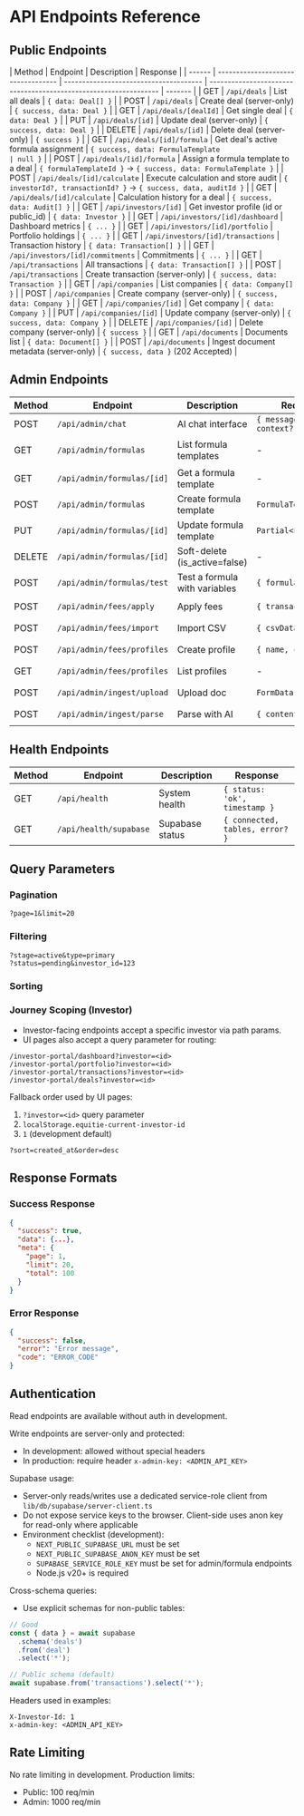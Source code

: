 # API Endpoints Reference

## Public Endpoints

| Method | Endpoint                           | Description                            | Response                                                         |
| ------ | ---------------------------------- | -------------------------------------- | ---------------------------------------------------------------- | ------- |
| GET    | `/api/deals`                       | List all deals                         | `{ data: Deal[] }`                                               |
| POST   | `/api/deals`                       | Create deal (server-only)              | `{ success, data: Deal }`                                        |
| GET    | `/api/deals/[dealId]`              | Get single deal                        | `{ data: Deal }`                                                 |
| PUT    | `/api/deals/[id]`                  | Update deal (server-only)              | `{ success, data: Deal }`                                        |
| DELETE | `/api/deals/[id]`                  | Delete deal (server-only)              | `{ success }`                                                    |
| GET    | `/api/deals/[id]/formula`          | Get deal's active formula assignment   | `{ success, data: FormulaTemplate                                | null }` |
| POST   | `/api/deals/[id]/formula`          | Assign a formula template to a deal    | `{ formulaTemplateId }` → `{ success, data: FormulaTemplate }`   |
| POST   | `/api/deals/[id]/calculate`        | Execute calculation and store audit    | `{ investorId?, transactionId? }` → `{ success, data, auditId }` |
| GET    | `/api/deals/[id]/calculate`        | Calculation history for a deal         | `{ success, data: Audit[] }`                                     |
| GET    | `/api/investors/[id]`              | Get investor profile (id or public_id) | `{ data: Investor }`                                             |
| GET    | `/api/investors/[id]/dashboard`    | Dashboard metrics                      | `{ ... }`                                                        |
| GET    | `/api/investors/[id]/portfolio`    | Portfolio holdings                     | `{ ... }`                                                        |
| GET    | `/api/investors/[id]/transactions` | Transaction history                    | `{ data: Transaction[] }`                                        |
| GET    | `/api/investors/[id]/commitments`  | Commitments                            | `{ ... }`                                                        |
| GET    | `/api/transactions`                | All transactions                       | `{ data: Transaction[] }`                                        |
| POST   | `/api/transactions`                | Create transaction (server-only)       | `{ success, data: Transaction }`                                 |
| GET    | `/api/companies`                   | List companies                         | `{ data: Company[] }`                                            |
| POST   | `/api/companies`                   | Create company (server-only)           | `{ success, data: Company }`                                     |
| GET    | `/api/companies/[id]`              | Get company                            | `{ data: Company }`                                              |
| PUT    | `/api/companies/[id]`              | Update company (server-only)           | `{ success, data: Company }`                                     |
| DELETE | `/api/companies/[id]`              | Delete company (server-only)           | `{ success }`                                                    |
| GET    | `/api/documents`                   | Documents list                         | `{ data: Document[] }`                                           |
| POST   | `/api/documents`                   | Ingest document metadata (server-only) | `{ success, data }` (202 Accepted)                               |

## Admin Endpoints

| Method | Endpoint                   | Description                   | Request Body                   | Response                               |
| ------ | -------------------------- | ----------------------------- | ------------------------------ | -------------------------------------- |
| POST   | `/api/admin/chat`          | AI chat interface             | `{ message, file?, context? }` | `{ response, data?, actions? }`        |
| GET    | `/api/admin/formulas`      | List formula templates        | -                              | `{ success, data: FormulaTemplate[] }` |
| GET    | `/api/admin/formulas/[id]` | Get a formula template        | -                              | `{ success, data: FormulaTemplate }`   |
| POST   | `/api/admin/formulas`      | Create formula template       | `FormulaTemplate`              | `{ success, data }`                    |
| PUT    | `/api/admin/formulas/[id]` | Update formula template       | `Partial<FormulaTemplate>`     | `{ success, data }`                    |
| DELETE | `/api/admin/formulas/[id]` | Soft-delete (is_active=false) | -                              | `{ success }`                          |
| POST   | `/api/admin/formulas/test` | Test a formula with variables | `{ formula, variables }`       | `{ success, result? }`                 |
| POST   | `/api/admin/fees/apply`    | Apply fees                    | `{ transactionId, fees }`      | `{ success, appliedFees }`             |
| POST   | `/api/admin/fees/import`   | Import CSV                    | `{ csvData, dealId }`          | `{ success, preview }`                 |
| POST   | `/api/admin/fees/profiles` | Create profile                | `{ name, config, dealId }`     | `{ success, profileId }`               |
| GET    | `/api/admin/fees/profiles` | List profiles                 | -                              | `{ data: Profile[] }`                  |
| POST   | `/api/admin/ingest/upload` | Upload doc                    | `FormData: { file }`           | `{ success, extracted }`               |
| POST   | `/api/admin/ingest/parse`  | Parse with AI                 | `{ content, type }`            | `{ mapping, suggestions }`             |

## Health Endpoints

| Method | Endpoint               | Description     | Response                        |
| ------ | ---------------------- | --------------- | ------------------------------- |
| GET    | `/api/health`          | System health   | `{ status: 'ok', timestamp }`   |
| GET    | `/api/health/supabase` | Supabase status | `{ connected, tables, error? }` |

## Query Parameters

### Pagination

```text
?page=1&limit=20
```

### Filtering

```text
?stage=active&type=primary
?status=pending&investor_id=123
```

### Sorting

### Journey Scoping (Investor)

- Investor-facing endpoints accept a specific investor via path params.
- UI pages also accept a query parameter for routing:

```text
/investor-portal/dashboard?investor=<id>
/investor-portal/portfolio?investor=<id>
/investor-portal/transactions?investor=<id>
/investor-portal/deals?investor=<id>
```

Fallback order used by UI pages:

1. `?investor=<id>` query parameter
2. `localStorage.equitie-current-investor-id`
3. `1` (development default)

```text
?sort=created_at&order=desc
```

## Response Formats

### Success Response

```json
{
  "success": true,
  "data": {...},
  "meta": {
    "page": 1,
    "limit": 20,
    "total": 100
  }
}
```

### Error Response

```json
{
  "success": false,
  "error": "Error message",
  "code": "ERROR_CODE"
}
```

## Authentication

Read endpoints are available without auth in development.

Write endpoints are server-only and protected:

- In development: allowed without special headers
- In production: require header `x-admin-key: <ADMIN_API_KEY>`

Supabase usage:

- Server-only reads/writes use a dedicated service-role client from `lib/db/supabase/server-client.ts`
- Do not expose service keys to the browser. Client-side uses anon key for read-only where applicable
- Environment checklist (development):
  - `NEXT_PUBLIC_SUPABASE_URL` must be set
  - `NEXT_PUBLIC_SUPABASE_ANON_KEY` must be set
  - `SUPABASE_SERVICE_ROLE_KEY` must be set for admin/formula endpoints
  - Node.js v20+ is required

Cross-schema queries:

- Use explicit schemas for non-public tables:

```ts
// Good
const { data } = await supabase
  .schema('deals')
  .from('deal')
  .select('*');

// Public schema (default)
await supabase.from('transactions').select('*');
```

Headers used in examples:

```text
X-Investor-Id: 1
x-admin-key: <ADMIN_API_KEY>
```

## Rate Limiting

No rate limiting in development. Production limits:

- Public: 100 req/min
- Admin: 1000 req/min
